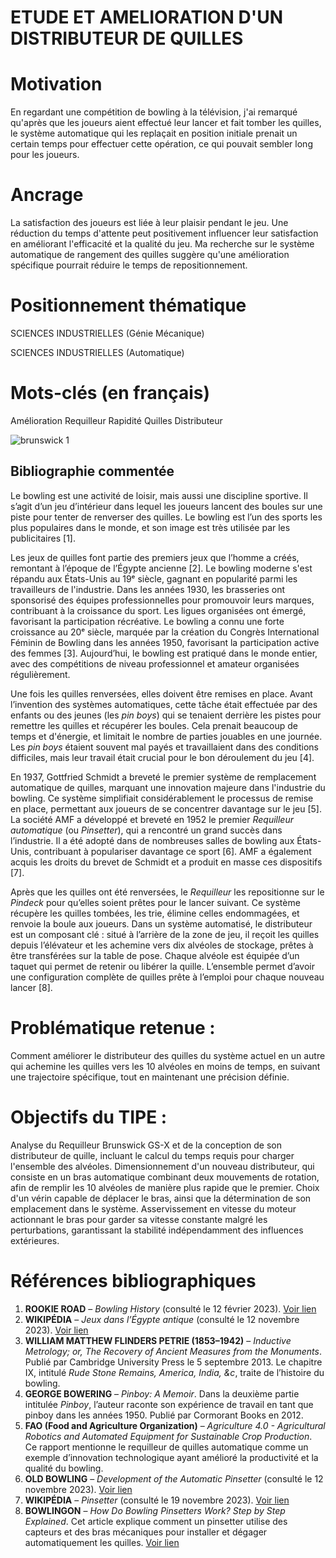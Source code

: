 # ETUDE ET AMELIORATION D'UN DISTRIBUTEUR DE QUILLES

# Motivation 
En regardant une compétition de bowling à la télévision, j'ai remarqué qu'après que les joueurs aient effectué leur lancer et fait tomber les quilles, le système automatique qui les replaçait en position initiale prenait un certain temps pour effectuer cette opération, ce qui pouvait sembler long pour les joueurs.

# Ancrage
La satisfaction des joueurs est liée à leur plaisir pendant le jeu. Une réduction du temps d'attente peut positivement influencer leur satisfaction en améliorant l'efficacité et la qualité du jeu. Ma recherche sur le système automatique de rangement des quilles suggère qu'une amélioration spécifique pourrait réduire le temps de repositionnement.

# Positionnement thématique
SCIENCES INDUSTRIELLES (Génie Mécanique)

SCIENCES INDUSTRIELLES (Automatique)

# Mots-clés (en français)
Amélioration
Requilleur
Rapidité
Quilles
Distributeur

![brunswick 1](https://github.com/user-attachments/assets/f1dc32ce-0a91-4b6f-aed5-c0bd2ee8e57c)

## Bibliographie commentée

Le bowling est une activité de loisir, mais aussi une discipline sportive. Il s’agit d’un jeu d’intérieur dans lequel les joueurs lancent des boules sur une piste pour tenter de renverser des quilles. Le bowling est l’un des sports les plus populaires dans le monde, et son image est très utilisée par les publicitaires [1].

Les jeux de quilles font partie des premiers jeux que l’homme a créés, remontant à l’époque de l’Égypte ancienne [2]. Le bowling moderne s'est répandu aux États-Unis au 19ᵉ siècle, gagnant en popularité parmi les travailleurs de l'industrie. Dans les années 1930, les brasseries ont sponsorisé des équipes professionnelles pour promouvoir leurs marques, contribuant à la croissance du sport. Les ligues organisées ont émergé, favorisant la participation récréative. Le bowling a connu une forte croissance au 20ᵉ siècle, marquée par la création du Congrès International Féminin de Bowling dans les années 1950, favorisant la participation active des femmes [3]. Aujourd’hui, le bowling est pratiqué dans le monde entier, avec des compétitions de niveau professionnel et amateur organisées régulièrement.

Une fois les quilles renversées, elles doivent être remises en place. Avant l’invention des systèmes automatiques, cette tâche était effectuée par des enfants ou des jeunes (les *pin boys*) qui se tenaient derrière les pistes pour remettre les quilles et récupérer les boules. Cela prenait beaucoup de temps et d'énergie, et limitait le nombre de parties jouables en une journée. Les *pin boys* étaient souvent mal payés et travaillaient dans des conditions difficiles, mais leur travail était crucial pour le bon déroulement du jeu [4].

En 1937, Gottfried Schmidt a breveté le premier système de remplacement automatique de quilles, marquant une innovation majeure dans l'industrie du bowling. Ce système simplifiait considérablement le processus de remise en place, permettant aux joueurs de se concentrer davantage sur le jeu [5]. La société AMF a développé et breveté en 1952 le premier *Requilleur automatique* (ou *Pinsetter*), qui a rencontré un grand succès dans l’industrie. Il a été adopté dans de nombreuses salles de bowling aux États-Unis, contribuant à populariser davantage ce sport [6]. AMF a également acquis les droits du brevet de Schmidt et a produit en masse ces dispositifs [7].

Après que les quilles ont été renversées, le *Requilleur* les repositionne sur le *Pindeck* pour qu’elles soient prêtes pour le lancer suivant. Ce système récupère les quilles tombées, les trie, élimine celles endommagées, et renvoie la boule aux joueurs. Dans un système automatisé, le distributeur est un composant clé : situé à l’arrière de la zone de jeu, il reçoit les quilles depuis l’élévateur et les achemine vers dix alvéoles de stockage, prêtes à être transférées sur la table de pose. Chaque alvéole est équipée d’un taquet qui permet de retenir ou libérer la quille. L’ensemble permet d’avoir une configuration complète de quilles prête à l’emploi pour chaque nouveau lancer [8].

# Problématique retenue :
Comment améliorer le distributeur des quilles du système actuel en un autre qui achemine les quilles vers les 10 alvéoles en moins de temps, en suivant une trajectoire spécifique, tout en maintenant une précision définie.

# Objectifs du TIPE : 
Analyse du Requilleur Brunswick GS-X et de la conception de son distributeur de quille, incluant le calcul du temps requis pour charger l'ensemble des alvéoles.
Dimensionnement d'un nouveau distributeur, qui consiste en un bras automatique combinant deux mouvements de rotation, afin de remplir les 10 alvéoles de manière plus rapide que le premier.
Choix d'un vérin capable de déplacer le bras, ainsi que la détermination de son emplacement dans le système.
Asservissement en vitesse du moteur actionnant le bras pour garder sa vitesse constante malgré les perturbations, garantissant la stabilité indépendamment des influences extérieures.

# Références bibliographiques

1. **ROOKIE ROAD** – *Bowling History* (consulté le 12 février 2023). [Voir lien](https://www.rookieroad.com/bowling/history/)
2. **WIKIPÉDIA** – *Jeux dans l’Égypte antique* (consulté le 12 novembre 2023). [Voir lien](https://data.over-blog-kiwi.com/0/84/87/59/ob_714e88_histoire-du-bowling.pdf)
3. **WILLIAM MATTHEW FLINDERS PETRIE (1853–1942)** – *Inductive Metrology; or, The Recovery of Ancient Measures from the Monuments*. Publié par Cambridge University Press le 5 septembre 2013. Le chapitre IX, intitulé *Rude Stone Remains, America, India, &c*, traite de l’histoire du bowling.
4. **GEORGE BOWERING** – *Pinboy: A Memoir*. Dans la deuxième partie intitulée *Pinboy*, l’auteur raconte son expérience de travail en tant que pinboy dans les années 1950. Publié par Cormorant Books en 2012.
5. **FAO (Food and Agriculture Organization)** – *Agriculture 4.0 - Agricultural Robotics and Automated Equipment for Sustainable Crop Production*. Ce rapport mentionne le requilleur de quilles automatique comme un exemple d’innovation technologique ayant amélioré la productivité et la qualité du bowling.
6. **OLD BOWLING** – *Development of the Automatic Pinsetter* (consulté le 12 novembre 2023). [Voir lien](http://oldbowling.com/page2.html)
7. **WIKIPÉDIA** – *Pinsetter* (consulté le 19 novembre 2023). [Voir lien](https://en.wikipedia.org/wiki/Pinsetter)
8. **BOWLINGON** – *How Do Bowling Pinsetters Work? Step by Step Explained*. Cet article explique comment un pinsetter utilise des capteurs et des bras mécaniques pour installer et dégager automatiquement les quilles. [Voir lien](https://bowlingon.com)
